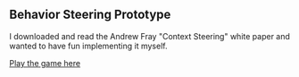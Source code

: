 ## Behavior Steering Prototype
I downloaded and read the Andrew Fray "Context Steering" white paper and wanted to have fun implementing it myself.

[Play the game here](https://aallbrig.github.io/behavior-steering-prototype/WebGL/index.html)
